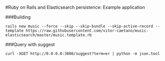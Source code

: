 #Ruby on Rails and Elasticsearch persistence: Example application

###Building

```
rails new music --force --skip --skip-bundle --skip-active-record --template https://raw.githubusercontent.com/vitor-caetano/music-elasticsearch/master/music.template.rb
```

###Query with suggest

```
curl -XGET http://0.0.0.0:3000/suggest?term=er | python -m json.tool
```
